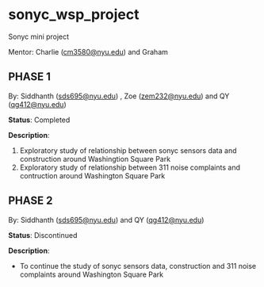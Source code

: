 # sonyc_wsp_project
Sonyc mini project

Mentor: Charlie (cm3580@nyu.edu) and Graham

## PHASE 1

By: Siddhanth (sds695@nyu.edu) , Zoe (zem232@nyu.edu) and QY (qg412@nyu.edu) 

**Status**: Completed

**Description**: 

1) Exploratory study of relationship between sonyc sensors data and construction around Washingtion Square Park
2) Exploratory study of relationship between 311 noise complaints and contruction around Washington Square Park 

## PHASE 2

By: Siddhanth (sds695@nyu.edu) and QY (qg412@nyu.edu) 

**Status**: Discontinued

**Description**: 

- To continue the study of sonyc sensors data, construction and 311 noise complaints around Washington Square Park


